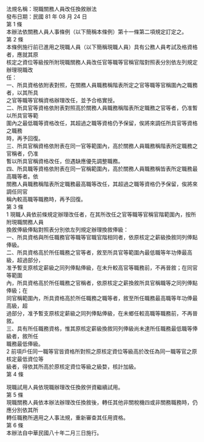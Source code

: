 法規名稱：現職關務人員改任換敘辦法  
發布日期：民國 81 年 08 月 24 日  
第 1 條  
本辦法依關務人員人事條例（以下簡稱本條例）第十一條第二項規定訂定之。  
第 2 條  
本條例施行前已進用之現職人員（以下簡稱現職人員）具有公務人員考試及格資格者，應就其原  
核定之資位等級按所附現職關務人員改任官等職等官稱官階對照表分別依左列規定辦理現職改  
任：  
一、所具資格依附表對照，在關務人員職務稱階表所定之官等職等官稱圍內之職務者，以其所具  
之官等職等官稱資格辦理改任，並予合格實授。  
二、所具官等資格依附表對照高於關務人員職務稱階表所定職務之官等者，仍准暫以所具官等範  
圍內之最低職等資格改任，其超過之職等資格仍予保留，俟將來調任所具官等資格之職務  
時，再予回復。  
三、所具官稱資格依附表在同一官等範圍內，高於關務人員職務稱階表所定職務之官稱者，仍准  
暫以所具官稱資格改任，但遇缺應優先調整職務。  
四、所具職等資格依附表在同一官稱範圍內，高於關務人員職務稱皆表所定職務最高職等者。依  
關務人員職務稱階表所定職務最高職等改任，其超過之職等資格仍予保留，俟將來調任同官  
稱內較高職等職務時，再予回復。  
第 3 條  
1 現職人員依前條規定辦理改任者，在其所改任之官等職等官稱官階範圍內，按所附現職關務人員  
換敘俸級俸點對照表分別依左列規定辦理換敘俸級：  
一、所具資格與所任職務官等職等官職官階相同者，依原核定之薪級換敘同列俸點俸級。  
二、所具資格高於所任職務之官等者，敘至所具官等範圍內最低職等年功俸最高級，超過部分，  
准予暫支原核定薪級之同列俸點俸級，在未升較高官等職務前，不再晉敘；在同官等範圍  
內，所具資格高於所任職務之官稱者，依原核定之薪換敘所具官稱職等之同列俸點俸級；在  
同官稱範圍內，所具資格高於所任職務之職等者，敘至所任職務最高職等年功俸最高級，超  
過部分，准予暫支原核定薪級之同列俸點俸級，在未鄉任較高職等職務前，不再晉敘。  
三、具有所任職務資格，惟其原核定薪級換敘同列俸級尚未達所任職務最低職等俸級者，敘所任  
職務最低俸級。  
2 前項戶任同一職等官皆資格所對照之原核定資位等級高於改任為同一職等官之原核定最低資位等  
級者，得依其所高於原核定資位等級之級婺，核計加級。  
第 4 條  


現職試用人員依現職辦理改任換敘併資繼續試用。  
第 5 條  
現職關務人員依本辦法辦理改任換敘後，轉任其他非關稅機四或非關務職務時，仍應分別依其所  
轉任職務所適用之人事法規，重新審查其任用資格。  
第 6 條  
本辦法自中華民國八十年二月三日施行。  


